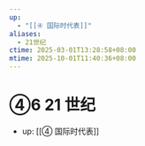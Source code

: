 ```yaml
---
up:
  - "[[④ 国际时代表]]"
aliases:
  - 21世纪
ctime: 2025-03-01T13:28:58+08:00
mtime: 2025-10-01T11:40:36+08:00
---
```


# ④6 21 世纪

- up: [[④ 国际时代表]]
